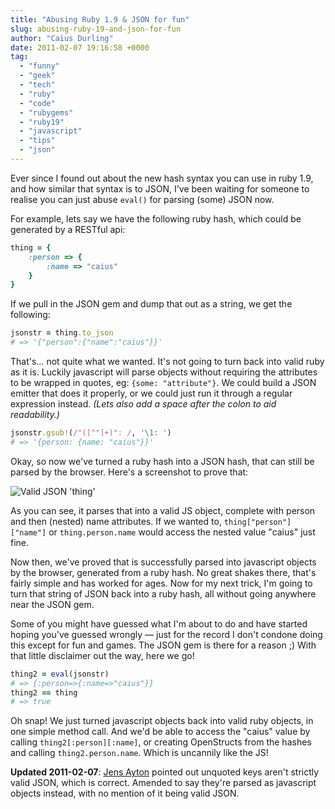 ```yaml
---
title: "Abusing Ruby 1.9 & JSON for fun"
slug: abusing-ruby-19-and-json-for-fun
author: "Caius Durling"
date: 2011-02-07 19:16:58 +0000
tag:
  - "funny"
  - "geek"
  - "tech"
  - "ruby"
  - "code"
  - "rubygems"
  - "ruby19"
  - "javascript"
  - "tips"
  - "json"
---
```


Ever since I found out about the new hash syntax you can use in ruby 1.9, and how similar that syntax is to JSON, I've been waiting for someone to realise you can just abuse `eval()` for parsing (some) JSON now.

For example, lets say we have the following ruby hash, which could be generated by a RESTful api:

```ruby
thing = {
    :person => {
        :name => "caius"
    }
}
```

If we pull in the JSON gem and dump that out as a string, we get the following:

```ruby
jsonstr = thing.to_json
# => '{"person":{"name":"caius"}}'
```

That's&hellip; not quite what we wanted. It's not going to turn back into valid ruby as it is. Luckily javascript will parse objects without requiring the attributes to be wrapped in quotes, eg: `{some: "attribute"}`. We could build a JSON emitter that does it properly, or we could just run it through a regular expression instead. *(Lets also add a space after the colon to aid readability.)*

```ruby
jsonstr.gsub!(/"([^"]+)": /, '\1: ')
# => '{person: {name: "caius"}}'
```

Okay, so now we've turned a ruby hash into a JSON hash, that can still be parsed by the browser. Here's a screenshot to prove that:

![Valid JSON 'thing'](http://farm6.static.flickr.com/5300/5425314597_43be5824cf_o.jpg)

As you can see, it parses that into a valid JS object, complete with person and then (nested) name attributes. If we wanted to, `thing["person"]["name"]` or `thing.person.name` would access the nested value "caius" just fine.

Now then, we've proved that is successfully parsed into javascript objects by the browser, generated from a ruby hash. No great shakes there, that's fairly simple and has worked for ages. Now for my next trick, I'm going to turn that string of JSON back into a ruby hash, all without going anywhere near the JSON gem.

Some of you might have guessed what I'm about to do and have started hoping you've guessed wrongly — just for the record I don't condone doing this except for fun and games. The JSON gem is there for a reason ;) With that little disclaimer out the way, here we go!

```ruby
thing2 = eval(jsonstr)
# => {:person=>{:name=>"caius"}}
thing2 == thing
# => true
```

Oh snap! We just turned javascript objects back into valid ruby objects, in one simple method call. And we'd be able to access the "caius" value by calling `thing2[:person][:name]`, or creating OpenStructs from the hashes and calling `thing2.person.name`. Which is uncannily like the JS!

**Updated 2011-02-07**: [Jens Ayton](http://jens.ayton.se/) pointed out unquoted keys aren't strictly valid JSON, which is correct. Amended to say they're parsed as javascript objects instead, with no mention of it being valid JSON.
